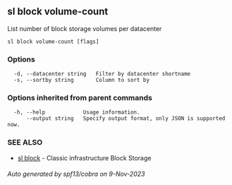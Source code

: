 ## sl block volume-count

List number of block storage volumes per datacenter

```
sl block volume-count [flags]
```

### Options

```
  -d, --datacenter string   Filter by datacenter shortname
  -s, --sortby string       Column to sort by
```

### Options inherited from parent commands

```
  -h, --help            Usage information.
      --output string   Specify output format, only JSON is supported now.
```

### SEE ALSO

* [sl block](sl_block.md)	 - Classic infrastructure Block Storage

###### Auto generated by spf13/cobra on 9-Nov-2023
